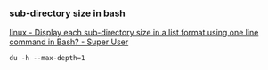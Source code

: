 ###  sub-directory size in bash


[linux - Display each sub-directory size in a list format using one line command in Bash? - Super User](https://superuser.com/questions/554319/display-each-sub-directory-size-in-a-list-format-using-one-line-command-in-bash)




```shell
du -h --max-depth=1


```
